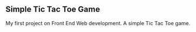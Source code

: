 ## Simple Tic Tac Toe Game

My first project on Front End Web development. A simple Tic Tac Toe game.



